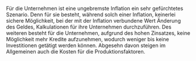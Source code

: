 Für die Unternehmen ist eine ungebremste Inflation ein sehr gefürchtetes Szenario. Denn für sie besteht, während solch einer Inflation, keinerlei sichere Möglichkeit, bei der mit der Inflation verbundene Wert Änderung des Geldes, Kalkulationen für ihre Unternehmen durchzuführen. Des weiteren besteht für die Unternehmen, aufgrund des hohen Zinsatzes, keine Möglichkeit mehr Kredite aufzunehmen, wodurch weniger bis keine Investitionen getätigt werden können. Abgesehn davon steigen im Allgemeinen auch die Kosten für die Produktionsfaktoren.
